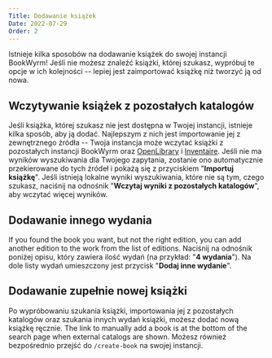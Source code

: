 ```yaml
---
Title: Dodawanie książek
Date: 2022-07-29
Order: 2
---
```


Istnieje kilka sposobów na dodawanie książek do swojej instancji BookWyrm! Jeśli nie możesz znaleźć książki, której szukasz, wypróbuj te opcje w ich kolejności -- lepiej jest zaimportować książkę niż tworzyć ją od nowa.

## Wczytywanie książek z pozostałych katalogów

Jeśli książka, której szukasz nie jest dostępna w Twojej instancji, istnieje kilka sposób, aby ją dodać. Najlepszym z nich jest importowanie jej z zewnętrznego źródła -- Twoja instancja może wczytać książki z pozostałych instancji BookWyrm oraz [OpenLibrary](http://openlibrary.org/) i [Inventaire](http://inventaire.io/). Jeśli nie ma wyników wyszukiwania dla Twojego zapytania, zostanie ono automatycznie przekierowane do tych źródeł i pokażą się z przyciskiem "**Importuj książkę**". Jeśli istnieją lokalne wyniki wyszukiwania, które nie są tym, czego szukasz, naciśnij na odnośnik "**Wczytaj wyniki z pozostałych katalogów**", aby wczytać więcej wyników.


## Dodawanie innego wydania

If you found the book you want, but not the right edition, you can add another edition to the work from the list of editions. Naciśnij na odnośnik poniżej opisu, który zawiera ilość wydań (na przykład: "**4 wydania**"). Na dole listy wydań umieszczony jest przycisk "**Dodaj inne wydanie**".

## Dodawanie zupełnie nowej książki

Po wypróbowaniu szukania książki, importowania jej z pozostałych katalogów oraz szukania innych wydań książki, możesz dodać nową książkę ręcznie. The link to manually add a book is at the bottom of the search page when external catalogs are shown. Możesz również bezpośrednio przejść do `/create-book` na swojej instancji.
